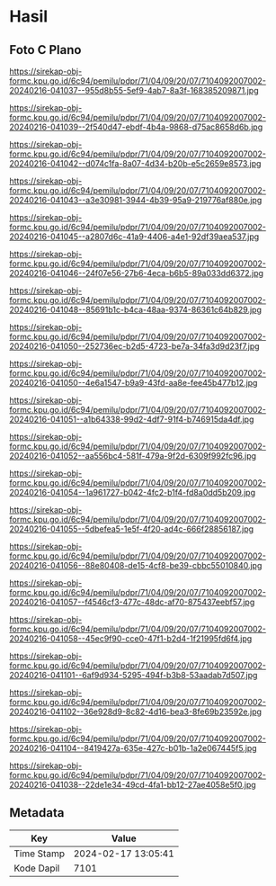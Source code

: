 # Hasil

## Foto C Plano

https://sirekap-obj-formc.kpu.go.id/6c94/pemilu/pdpr/71/04/09/20/07/7104092007002-20240216-041037--955d8b55-5ef9-4ab7-8a3f-168385209871.jpg

https://sirekap-obj-formc.kpu.go.id/6c94/pemilu/pdpr/71/04/09/20/07/7104092007002-20240216-041039--2f540d47-ebdf-4b4a-9868-d75ac8658d6b.jpg

https://sirekap-obj-formc.kpu.go.id/6c94/pemilu/pdpr/71/04/09/20/07/7104092007002-20240216-041042--d074c1fa-8a07-4d34-b20b-e5c2659e8573.jpg

https://sirekap-obj-formc.kpu.go.id/6c94/pemilu/pdpr/71/04/09/20/07/7104092007002-20240216-041043--a3e30981-3944-4b39-95a9-219776af880e.jpg

https://sirekap-obj-formc.kpu.go.id/6c94/pemilu/pdpr/71/04/09/20/07/7104092007002-20240216-041045--a2807d6c-41a9-4406-a4e1-92df39aea537.jpg

https://sirekap-obj-formc.kpu.go.id/6c94/pemilu/pdpr/71/04/09/20/07/7104092007002-20240216-041046--24f07e56-27b6-4eca-b6b5-89a033dd6372.jpg

https://sirekap-obj-formc.kpu.go.id/6c94/pemilu/pdpr/71/04/09/20/07/7104092007002-20240216-041048--85691b1c-b4ca-48aa-9374-86361c64b829.jpg

https://sirekap-obj-formc.kpu.go.id/6c94/pemilu/pdpr/71/04/09/20/07/7104092007002-20240216-041050--252736ec-b2d5-4723-be7a-34fa3d9d23f7.jpg

https://sirekap-obj-formc.kpu.go.id/6c94/pemilu/pdpr/71/04/09/20/07/7104092007002-20240216-041050--4e6a1547-b9a9-43fd-aa8e-fee45b477b12.jpg

https://sirekap-obj-formc.kpu.go.id/6c94/pemilu/pdpr/71/04/09/20/07/7104092007002-20240216-041051--a1b64338-99d2-4df7-91f4-b746915da4df.jpg

https://sirekap-obj-formc.kpu.go.id/6c94/pemilu/pdpr/71/04/09/20/07/7104092007002-20240216-041052--aa556bc4-581f-479a-9f2d-6309f992fc96.jpg

https://sirekap-obj-formc.kpu.go.id/6c94/pemilu/pdpr/71/04/09/20/07/7104092007002-20240216-041054--1a961727-b042-4fc2-b1f4-fd8a0dd5b209.jpg

https://sirekap-obj-formc.kpu.go.id/6c94/pemilu/pdpr/71/04/09/20/07/7104092007002-20240216-041055--5dbefea5-1e5f-4f20-ad4c-666f28856187.jpg

https://sirekap-obj-formc.kpu.go.id/6c94/pemilu/pdpr/71/04/09/20/07/7104092007002-20240216-041056--88e80408-de15-4cf8-be39-cbbc55010840.jpg

https://sirekap-obj-formc.kpu.go.id/6c94/pemilu/pdpr/71/04/09/20/07/7104092007002-20240216-041057--f4546cf3-477c-48dc-af70-875437eebf57.jpg

https://sirekap-obj-formc.kpu.go.id/6c94/pemilu/pdpr/71/04/09/20/07/7104092007002-20240216-041058--45ec9f90-cce0-47f1-b2d4-1f21995fd6f4.jpg

https://sirekap-obj-formc.kpu.go.id/6c94/pemilu/pdpr/71/04/09/20/07/7104092007002-20240216-041101--6af9d934-5295-494f-b3b8-53aadab7d507.jpg

https://sirekap-obj-formc.kpu.go.id/6c94/pemilu/pdpr/71/04/09/20/07/7104092007002-20240216-041102--36e928d9-8c82-4d16-bea3-8fe69b23592e.jpg

https://sirekap-obj-formc.kpu.go.id/6c94/pemilu/pdpr/71/04/09/20/07/7104092007002-20240216-041104--8419427a-635e-427c-b01b-1a2e067445f5.jpg

https://sirekap-obj-formc.kpu.go.id/6c94/pemilu/pdpr/71/04/09/20/07/7104092007002-20240216-041038--22de1e34-49cd-4fa1-bb12-27ae4058e5f0.jpg


## Metadata

| Key        | Value               |
| ---------- | ------------------- |
| Time Stamp | 2024-02-17 13:05:41 |
| Kode Dapil | 7101                |



